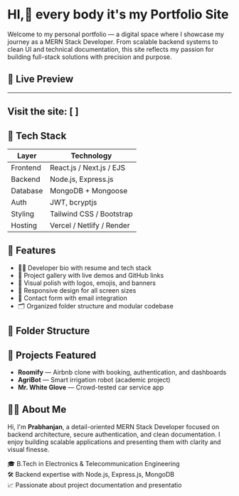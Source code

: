 
# HI,👋 every body it's my Portfolio Site

Welcome to my personal portfolio — a digital space where I showcase my journey as a MERN Stack Developer. From scalable backend systems to clean UI and technical documentation, this site reflects my passion for building full-stack solutions with precision and purpose.

## 🔗 Live Preview
----
Visit the site: [   ]
----
## 🧰 Tech Stack

| Layer        | Technology               |
|--------------|--------------------------|
| Frontend     | React.js / Next.js / EJS |
| Backend      | Node.js, Express.js       |
| Database     | MongoDB + Mongoose        |
| Auth         | JWT, bcryptjs             |
| Styling      | Tailwind CSS / Bootstrap  |
| Hosting      | Vercel / Netlify / Render |

## 🚀 Features

- 🧑‍💼 Developer bio with resume and tech stack
- 📂 Project gallery with live demos and GitHub links
- 📸 Visual polish with logos, emojis, and banners
- 📱 Responsive design for all screen sizes
- 📧 Contact form with email integration
- 🗂️ Organized folder structure and modular codebase

## 📁 Folder Structure
## 📌 Projects Featured

- **Roomify** — Airbnb clone with booking, authentication, and dashboards  
- **AgriBot** — Smart irrigation robot (academic project)  
- **Mr. White Glove** — Crowd-tested car service app

## 🧑‍🎓 About Me

Hi, I'm **Prabhanjan**, a detail-oriented MERN Stack Developer focused on backend architecture, secure authentication, and clean documentation. I enjoy building scalable applications and presenting them with clarity and visual finesse.

🎓 B.Tech in Electronics & Telecommunication Engineering  
🛠️ Backend expertise with Node.js, Express.js, MongoDB  
📈 Passionate about project documentation and presentatio
